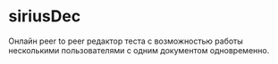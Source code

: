 # siriusDec
Онлайн peer to peer редактор теста с возможностью работы несколькими пользователями с одним документом одновременно.
